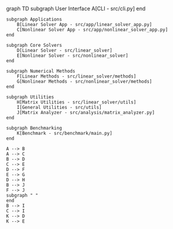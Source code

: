 graph TD
    subgraph User Interface
        A[CLI - src/cli.py]
    end

    subgraph Applications
        B[Linear Solver App - src/app/linear_solver_app.py]
        C[Nonlinear Solver App - src/app/nonlinear_solver_app.py]
    end

    subgraph Core Solvers
        D[Linear Solver - src/linear_solver]
        E[Nonlinear Solver - src/nonlinear_solver]
    end

    subgraph Numerical Methods
        F[Linear Methods - src/linear_solver/methods]
        G[Nonlinear Methods - src/nonlinear_solver/methods]
    end

    subgraph Utilities
        H[Matrix Utilities - src/linear_solver/utils]
        I[General Utilities - src/utils]
        J[Matrix Analyzer - src/analysis/matrix_analyzer.py]
    end

    subgraph Benchmarking
        K[Benchmark - src/benchmark/main.py]
    end

    A --> B
    A --> C
    B --> D
    C --> E
    D --> F
    E --> G
    D --> H
    B --> J
    F --> J
    subgraph " "
    end
    B --> I
    C --> I
    K --> D
    K --> E
